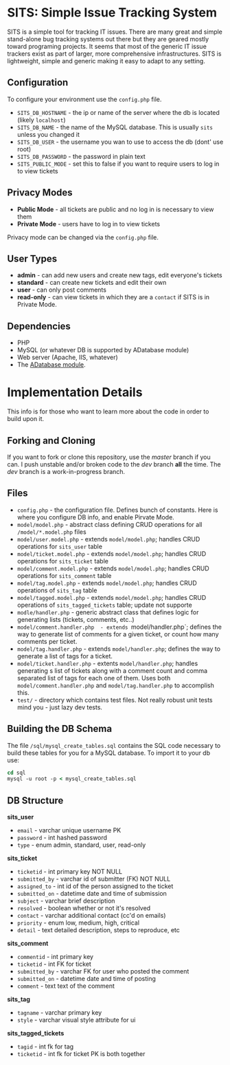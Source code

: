 SITS: Simple Issue Tracking System
===

SITS is a simple tool for tracking IT issues. There are many great and simple stand-alone bug tracking systems out there but they are geared mostly toward programing projects. It seems that most of the generic IT issue trackers exist as part of larger, more comprehensive infrastructures. SITS is lightweight, simple and generic making it easy to adapt to any setting.


Configuration
---

To configure your environment use the `config.php` file.

  * `SITS_DB_HOSTNAME`	- the ip or name of the server where the db is located (likely `localhost`)
  * `SITS_DB_NAME`	- the name of the MySQL database. This is usually `sits` unless you changed it
  * `SITS_DB_USER`	- the username you wan to use to access the db (dont' use root)
  * `SITS_DB_PASSWORD`	- the password in plain text
  * `SITS_PUBLIC_MODE`	- set this to false if you want to require users to log in to view tickets


Privacy Modes
---

  * **Public Mode** 	- all tickets are public and no log in is necessary to view them
  * **Private Mode** 	- users have to log in to view tickets

Privacy mode can be changed via the `config.php` file.

User Types
---

  * **admin**	 	- can add new users and create new tags, edit everyone's tickets
  * **standard**	- can create new tickets and edit their own
  * **user**		- can only post comments
  * **read-only** 	- can view tickets in which they are a `contact` if SITS is in Private Mode.

Dependencies
---

  * PHP
  * MySQL (or whatever DB is supported by ADatabase module)
  * Web server (Apache, IIS, whatever)
  * The [ADatabase module](https://github.com/maciakl/ADatabase).


Implementation Details
===

This info is for those who want to learn more about the code in order to build upon it.

Forking and Cloning
---

If you want to fork or clone this repository, use the *master* branch if you can. I push unstable and/or broken code to the *dev* branch **all** the time. The *dev* branch is a work-in-progress branch.

Files
---

  * `config.php`	- the configuration file. Defines bunch of constants. Here is where you configure DB info, and enable Pirvate Mode.
  * `model/model.php`		- abstract class defining CRUD operations for all `/model/*.model.php` files
  * `model/user.model.php`	- extends `model/model.php`; handles CRUD operations for `sits_user` table
  * `model/ticket.model.php`	- extends `model/model.php`; handles CRUD operations for `sits_ticket` table
  * `model/comment.model.php`	- extends `model/model.php`; handles CRUD operations for `sits_comment` table
  * `model/tag.model.php`	- extends `model/model.php`; handles CRUD operations of `sits_tag` table
  * `model/tagged.model.php`	- extends `model/model.php`; handles CRUD operations of `sits_tagged_tickets` table; update not supporte
  * `modle/handler.php`		- generic abstract class that defines logic for generating lists (tickets, comments, etc..)
  * `model/comment.handler.php	- extends `model/handler.php`; defines the way to generate list of comments for a given ticket, or count how many comments per ticket.
  * `model/tag.handler.php`	- extends `model/handler.php`; defines the way to generate a list of tags for a ticket.
  * `model/ticket.handler.php`	- extents `model/handler.php`; handles generating s list of tickets along with a comment count and comma separated list of tags for each one of them. Uses both `model/comment.handler.php` and `model/tag.handler.php` to accomplish this.
  * `test/`			- directory which contains test files. Not really robust unit tests mind you - just lazy dev tests.

Building the DB Schema
---

The file `/sql/mysql_create_tables.sql` contains the SQL code necessary to build these tables for you for a MySQL database. To import it to your db use:

```tcsh
cd sql
mysql -u root -p < mysql_create_tables.sql
```

DB Structure
---

**sits_user**

  * `email`		- varchar	unique username PK
  * `password`		- int		hashed password
  * `type`		- enum		admin, standard, user, read-only

**sits_ticket**

  * `ticketid` 		- int		primary key NOT NULL
  * `submitted_by`	- varchar	id of submitter (FK) NOT NULL
  * `assigned_to`	- int		id of the person assigned to the ticket
  * `submitted_on`	- datetime	date and time of submission
  * `subject`		- varchar 	brief description
  * `resolved`		- boolean	whether or not it's resolved
  * `contact`		- varchar	additional contact (cc'd on emails)
  * `priority`		- enum		low, medium, high, critical
  * `detail`		- text		detailed description, steps to reproduce, etc

**sits_comment**

  * `commentid`		- int		primary key
  * `ticketid`		- int		FK for ticket
  * `submitted_by`	- varchar	FK for user who posted the comment
  * `submitted_on`	- datetime	date and time of posting
  * `comment`		- text		text of the comment

**sits_tag**

  * `tagname`		- varchar	primary key
  * `style`		- varchar	visual style attribute for ui

**sits_tagged_tickets**

  * `tagid`		- int		fk for tag
  * `ticketid`		- int		fk for ticket
					PK is both together


